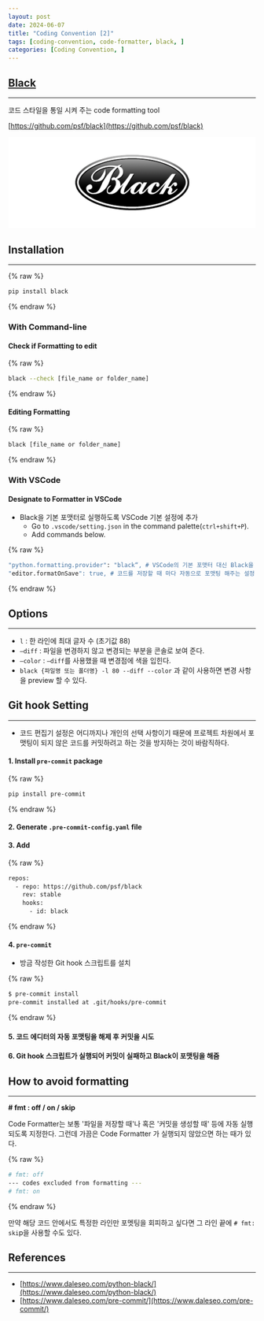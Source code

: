 ```yaml
---
layout: post
date: 2024-06-07
title: "Coding Convention [2]"
tags: [coding-convention, code-formatter, black, ]
categories: [Coding Convention, ]
---
```




## [Black](https://black.readthedocs.io/en/stable/)


---


코드 스타일을 통일 시켜 주는 code formatting tool


[https://github.com/psf/black](https://github.com/psf/black)


![0](/assets/img/2024-06-07-Coding-Convention-[2].md/0.png)



## Installation


---



{% raw %}
```bash
pip install black
```
{% endraw %}




### With Command-line



#### Check if Formatting to edit 



{% raw %}
```bash
black --check [file_name or folder_name]
```
{% endraw %}




#### Editing Formatting



{% raw %}
```bash
black [file_name or folder_name]
```
{% endraw %}




### With VSCode



#### Designate to Formatter in VSCode

- Black을 기본 포맷터로 실행하도록 VSCode 기본 설정에 추가
	- Go to `.vscode/setting.json` in the command palette(`ctrl+shift+P`).
	- Add commands below.


{% raw %}
```bash
"python.formatting.provider": "black“, # VSCode의 기본 포맷터 대신 Black을 사용하게 해주는 설정
"editor.formatOnSave": true, # 코드를 저장할 때 마다 자동으로 포맷팅 해주는 설정
```
{% endraw %}




## Options


---

- `l` : 한 라인에 최대 글자 수 (초기값 88)
- `—diff` : 파일을 변경하지 않고 변경되는 부분을 콘솔로 보여 준다.
- `—color` : `—diff`를 사용했을 때 변경점에 색을 입힌다.
- `black {파일명 또는 폴더명} -l 80 --diff --color` 과 같이 사용하면 변경 사항을 preview 할 수 있다.


## **Git hook Setting**


---

- 코드 편집기 설정은 어디까지나 개인의 선택 사항이기 때문에 프로젝트 차원에서 포맷팅이 되지 않은 코드를 커밋하려고 하는 것을 방지하는 것이 바람직하다.


#### 1. Install `pre-commit` package 



{% raw %}
```bash
pip install pre-commit
```
{% endraw %}




#### 2. Generate `.pre-commit-config.yaml` file



#### 3. Add



{% raw %}
```bash
repos:
  - repo: https://github.com/psf/black
    rev: stable
    hooks:
      - id: black
```
{% endraw %}




#### 4. `pre-commit` 

- 방금 작성한 Git hook 스크립트를 설치


{% raw %}
```bash
$ pre-commit install
pre-commit installed at .git/hooks/pre-commit
```
{% endraw %}




#### 5. 코드 에디터의 자동 포맷팅을 해제 후 커밋을 시도



#### 6. Git hook 스크립트가 실행되어 커밋이 실패하고 Black이 포맷팅을 해줌



## How to avoid formatting


---


 **# fmt : off / on / skip**


Code Formatter는 보통 '파일을 저장할 때'나 혹은 '커밋을 생성할 때' 등에 자동 실행되도록 지정한다. 그런데 가끔은 Code Formatter 가 실행되지 않았으면 하는 때가 있다.



{% raw %}
```bash
# fmt: off
--- codes excluded from formatting ---
# fmt: on
```
{% endraw %}



만약 해당 코드 안에서도 특정한 라인만 포멧팅을 회피하고 싶다면 그 라인 끝에 `# fmt: ski`p을 사용할 수도 있다.



## References


---

- [https://www.daleseo.com/python-black/](https://www.daleseo.com/python-black/)
- [https://www.daleseo.com/pre-commit/](https://www.daleseo.com/pre-commit/)
